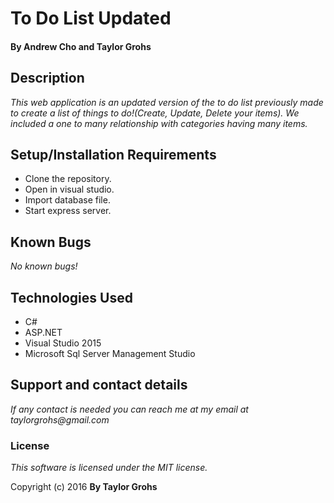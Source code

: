 # To Do List Updated

#### By Andrew Cho and Taylor Grohs

## Description

_This web application is an updated version of the to do list previously made to create a list of things to do!(Create, Update, Delete your items). We included a one to many relationship with categories having many items._

## Setup/Installation Requirements
* Clone the repository.
* Open in visual studio.
* Import database file.
* Start express server.

## Known Bugs
_No known bugs!_

## Technologies Used

- C#
- ASP.NET
- Visual Studio 2015
- Microsoft Sql Server Management Studio

## Support and contact details
_If any contact is needed you can reach me at my email at taylorgrohs@gmail.com_

### License

*This software is licensed under the MIT license.*

Copyright (c) 2016 **By Taylor Grohs**
